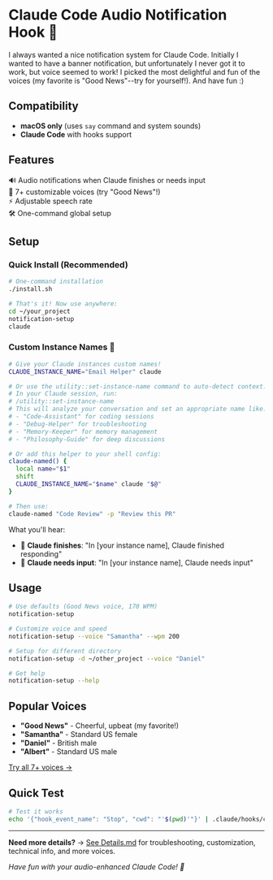 # Claude Code Audio Notification Hook 🔔

I always wanted a nice notification system for Claude Code. Initially I wanted to have a banner notification, but unfortunately I never got it to work, but voice seemed to work! I picked the most delightful and fun of the voices (my favorite is "Good News"--try for yourself!). And have fun :)

## Compatibility
- **macOS only** (uses `say` command and system sounds)
- **Claude Code** with hooks support

## Features
🔊 Audio notifications when Claude finishes or needs input  
🎤 7+ customizable voices (try "Good News"!)  
⚡ Adjustable speech rate  
🛠️ One-command global setup

## Setup

### Quick Install (Recommended)
```bash
# One-command installation
./install.sh

# That's it! Now use anywhere:
cd ~/your_project
notification-setup
claude
```

### Custom Instance Names 🎯
```bash
# Give your Claude instances custom names!
CLAUDE_INSTANCE_NAME="Email Helper" claude

# Or use the utility::set-instance-name command to auto-detect context:
# In your Claude session, run:
# /utility::set-instance-name
# This will analyze your conversation and set an appropriate name like:
# - "Code-Assistant" for coding sessions
# - "Debug-Helper" for troubleshooting
# - "Memory-Keeper" for memory management
# - "Philosophy-Guide" for deep discussions

# Or add this helper to your shell config:
claude-named() {
  local name="$1"
  shift
  CLAUDE_INSTANCE_NAME="$name" claude "$@"
}

# Then use:
claude-named "Code Review" -p "Review this PR"
```

What you'll hear:
- 🛑 **Claude finishes**: "In [your instance name], Claude finished responding"
- 📢 **Claude needs input**: "In [your instance name], Claude needs input"

## Usage

```bash
# Use defaults (Good News voice, 170 WPM)
notification-setup

# Customize voice and speed  
notification-setup --voice "Samantha" --wpm 200

# Setup for different directory
notification-setup -d ~/other_project --voice "Daniel"

# Get help
notification-setup --help
```

## Popular Voices
- **"Good News"** - Cheerful, upbeat (my favorite!)
- **"Samantha"** - Standard US female  
- **"Daniel"** - British male
- **"Albert"** - Standard US male

[Try all 7+ voices →](Details.md#available-voices)

## Quick Test
```bash
# Test it works
echo '{"hook_event_name": "Stop", "cwd": "'$(pwd)'"}' | .claude/hooks/claude-notification-hook.sh
```

---

**Need more details?** → [See Details.md](Details.md) for troubleshooting, customization, technical info, and more voices.

*Have fun with your audio-enhanced Claude Code! 🎉*
